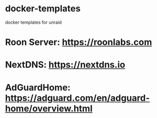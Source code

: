 # docker-templates
docker templates for unraid

# Roon Server: https://roonlabs.com
# NextDNS: https://nextdns.io
# AdGuardHome: https://adguard.com/en/adguard-home/overview.html
